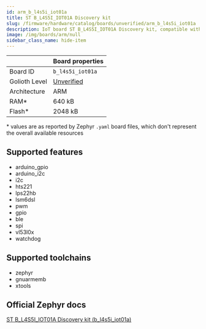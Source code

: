 ```yaml
---
id: arm_b_l4s5i_iot01a
title: ST B_L4S5I_IOT01A Discovery kit
slug: /firmware/hardware/catalog/boards/unverified/arm_b_l4s5i_iot01a
description: IoT board ST B_L4S5I_IOT01A Discovery kit, compatible with Golioth at unverified level.
image: /img/boards/arm/null
sidebar_class_name: hide-item
---
```


[//]: # (This is an auto-generated file, do not edit! Changes to it will be lost upon re-generation)



|                | Board properties     |
| -------------  | -------------------- |
| Board ID       | `b_l4s5i_iot01a` |
| Golioth Level  | [Unverified](/firmware/hardware#unverified-boards) |
| Architecture   | ARM |
| RAM*           | 640 kB |
| Flash*         | 2048 kB |

\* values are as reported by Zephyr `.yaml` board files, which don't represent the overall available resources



## Supported features

* arduino_gpio
* arduino_i2c
* i2c
* hts221
* lps22hb
* lsm6dsl
* pwm
* gpio
* ble
* spi
* vl53l0x
* watchdog

## Supported toolchains

* zephyr
* gnuarmemb
* xtools

## Official Zephyr docs

[ST B_L4S5I_IOT01A Discovery kit (b_l4s5i_iot01a)](https://docs.zephyrproject.org/3.6.0/boards/arm/b_l4s5i_iot01a/doc/index.html)
